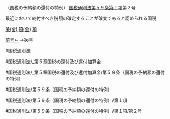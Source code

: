 （国税の予納額の還付の特例）
[国税通則法第５９条第１項](国税通則法＿＿＿＿＿第５９条第１項)第２号

最近において納付すべき税額の確定することが確実であると認められる国税

[条(全)](国税通則法＿＿＿＿＿第５９条_.md)    [項(全)](国税通則法＿＿＿＿＿第５９条第１項_.md)    [項](国税通則法＿＿＿＿＿第５９条第１項.md)

[前号←](国税通則法＿＿＿＿＿第５９条第１項第１号.md)  ~~→次号~~

#国税通則法

#国税通則法/_第５章国税の還付及び還付加算金

#国税通則法/_第５章国税の還付及び還付加算金/第５９条（国税の予納額の還付の特例）

#国税通則法/第５９条（国税の予納額の還付の特例）

#国税通則法/第５９条（国税の予納額の還付の特例）/第１項

#国税通則法/第５９条（国税の予納額の還付の特例）/第１項/第２号

